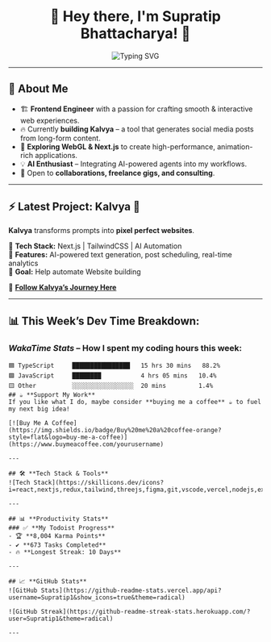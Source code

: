 <h1 align="center">👋 Hey there, I'm Supratip Bhattacharya! 🚀</h1>

<p align="center">
  <img src="https://readme-typing-svg.herokuapp.com?font=Fira+Code&weight=600&size=22&pause=1000&color=00FFD1&center=true&width=800&lines=Frontend+Web+Engineer+🚀+|+Indie+SaaS+Builder;Creating+Pixel-Perfect+UIs+🎨;Exploring+Next.js,+WebGL,+and+AI+Agents;Bug+Hunter+🛠️+|+Tech+Content+Creator;Building+Kalvya+to+Automate+Social+Media+📢" alt="Typing SVG" />
</p>

---
## 🎨 About Me
- 🏗️ **Frontend Engineer** with a passion for crafting smooth & interactive web experiences.
- 🔥 Currently **building Kalvya** – a tool that generates social media posts from long-form content.
- 🚀 **Exploring WebGL & Next.js** to create high-performance, animation-rich applications.
- 💡 **AI Enthusiast** – Integrating AI-powered agents into my workflows.
- 💼 Open to **collaborations, freelance gigs, and consulting**.

---
## ⚡ **Latest Project: Kalvya 🚀**
**Kalvya** transforms prompts into **pixel perfect websites**.

🔹 **Tech Stack:** Next.js | TailwindCSS | AI Automation  
🔹 **Features:** AI-powered text generation, post scheduling, real-time analytics  
🔹 **Goal:** Help automate Website building

🔗 **[Follow Kalvya’s Journey Here](https://yourkalvyalink.com)**  

---
## 📊 **This Week’s Dev Time Breakdown:**
### *WakaTime Stats* – How I spent my coding hours this week:

```text
🟦 TypeScript     ████████████████   15 hrs 30 mins   88.2%  
🟩 JavaScript     ████████           4 hrs 05 mins   10.4%  
🟨 Other          ░░░░░░░░░░░░░░░░░  20 mins         1.4%  
## ☕ **Support My Work**
If you like what I do, maybe consider **buying me a coffee** ☕ to fuel my next big idea!  

[![Buy Me A Coffee](https://img.shields.io/badge/Buy%20me%20a%20coffee-orange?style=flat&logo=buy-me-a-coffee)](https://www.buymeacoffee.com/yourusername)

---

## 🛠 **Tech Stack & Tools**
![Tech Stack](https://skillicons.dev/icons?i=react,nextjs,redux,tailwind,threejs,figma,git,vscode,vercel,nodejs,express,mongodb)

---

## 📊 **Productivity Stats**
### ✅ **My Todoist Progress**
- 🏆 **8,004 Karma Points**  
- ✔️ **673 Tasks Completed**  
- 🔥 **Longest Streak: 10 Days**  

---

## 📈 **GitHub Stats**
![GitHub Stats](https://github-readme-stats.vercel.app/api?username=Supratip1&show_icons=true&theme=radical)  

![GitHub Streak](https://github-readme-streak-stats.herokuapp.com/?user=Supratip1&theme=radical)

---



